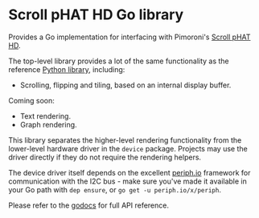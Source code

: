 # Scroll pHAT HD Go library

Provides a Go implementation for interfacing with Pimoroni's [Scroll pHAT HD](https://shop.pimoroni.com/products/scroll-phat-hd).

The top-level library provides a lot of the same functionality as the reference [Python library](http://docs.pimoroni.com/scrollphathd/), including:

* Scrolling, flipping and tiling, based on an internal display buffer.

Coming soon:

* Text rendering.
* Graph rendering.

This library separates the higher-level rendering functionality from the lower-level hardware driver in the `device` package. Projects may use the driver directly if they do not require the rendering helpers.

The device driver itself depends on the excellent [periph.io](https://periph.io) framework for communication with the I2C bus - make sure you've made it available in your Go path with `dep ensure`, or `go get -u periph.io/x/periph`.

Please refer to the [godocs](https://godoc.org/github.com/tomnz/scroll-phat-hd-go) for full API reference.